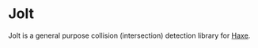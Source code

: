 # Jolt

Jolt is a general purpose collision (intersection) detection library for [Haxe](http://www.haxe.org).
